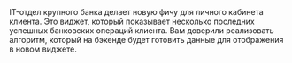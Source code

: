 <aside>
IT-отдел крупного банка делает новую фичу для личного кабинета клиента. Это виджет, который показывает несколько последних успешных банковских операций клиента. Вам доверили реализовать алгоритм, который на бэкенде будет готовить данные для отображения в новом виджете.
</aside>
